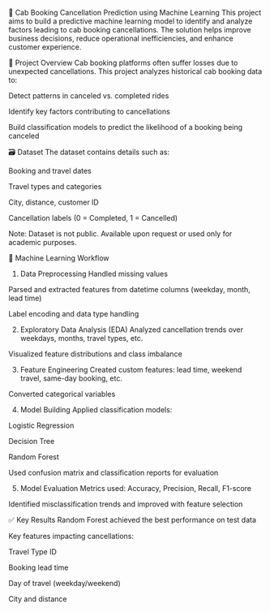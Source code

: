 🚖 Cab Booking Cancellation Prediction using Machine Learning
This project aims to build a predictive machine learning model to identify and analyze factors leading to cab booking cancellations. The solution helps improve business decisions, reduce operational inefficiencies, and enhance customer experience.

📌 Project Overview
Cab booking platforms often suffer losses due to unexpected cancellations. This project analyzes historical cab booking data to:

Detect patterns in canceled vs. completed rides

Identify key factors contributing to cancellations

Build classification models to predict the likelihood of a booking being canceled

🗃️ Dataset
The dataset contains details such as:

Booking and travel dates

Travel types and categories

City, distance, customer ID

Cancellation labels (0 = Completed, 1 = Cancelled)

Note: Dataset is not public. Available upon request or used only for academic purposes.

🧠 Machine Learning Workflow
1. Data Preprocessing
Handled missing values

Parsed and extracted features from datetime columns (weekday, month, lead time)

Label encoding and data type handling

2. Exploratory Data Analysis (EDA)
Analyzed cancellation trends over weekdays, months, travel types, etc.

Visualized feature distributions and class imbalance

3. Feature Engineering
Created custom features: lead time, weekend travel, same-day booking, etc.

Converted categorical variables

4. Model Building
Applied classification models:

Logistic Regression

Decision Tree

Random Forest

Used confusion matrix and classification reports for evaluation

5. Model Evaluation
Metrics used: Accuracy, Precision, Recall, F1-score

Identified misclassification trends and improved with feature selection

✅ Key Results
Random Forest achieved the best performance on test data

Key features impacting cancellations:

Travel Type ID

Booking lead time

Day of travel (weekday/weekend)

City and distance

